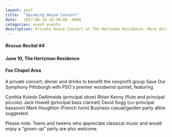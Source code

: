 ```yaml
---
layout: post
title:  "Upcoming House Concert"
date:   2017-06-10 18:30:00 -0400
categories: event events
description: Private House Concert at the Hertzman Residence. More details to be announced soon.  
---
```


##### Rescue Recital  #4
#### June 10, The Hertzman Residence
#### Fox Chapel Area

A private concert, dinner and drinks to benefit the nonprofit group Save Our Symphony Pittsburgh with PSO's premier woodwind quintet, featuring

Cynthia Koledo DeAlmeida (principal oboe)
Rhian Kenny (flute and principal piccolo)
Jack Howell (principal bass clarinet)
David Sogg (co-principal bassoon)
Mark Houghton (French horn)
Business casual/garden party attire suggested.

Please note: Teens and tweens who appreciate classical music and would enjoy a "grown up" party are also welcome.